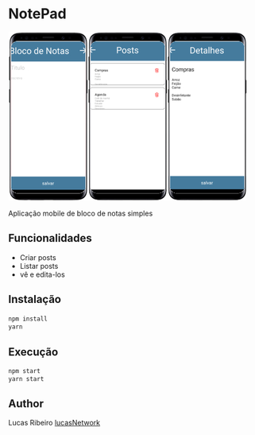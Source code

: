 # NotePad
<div style="display:flex">
    <div><img src="./.GitHub/images/ViewHome.jpg" /></div>
    <div><img src="./.GitHub/images/ViewPosts.jpg" /></div>
    <div><img src="./.GitHub/images/ViewDetails.jpg" /></div>
</div>

Aplicação mobile de bloco de notas simples

## Funcionalidades
* Criar posts
* Listar posts
* vê e edita-los

## Instalação
````js
npm install
yarn
````

## Execução
````
npm start
yarn start
````

## Author

Lucas Ribeiro [lucasNetwork](https://github.com/lucasnetwork)

